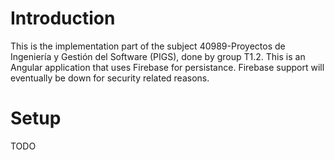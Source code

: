 # Introduction
This is the implementation part of the subject 40989-Proyectos de Ingeniería y Gestión del Software (PIGS), done by group T1.2. This is an Angular application that uses Firebase for persistance. Firebase support will eventually be down for security related reasons.
# Setup
TODO
